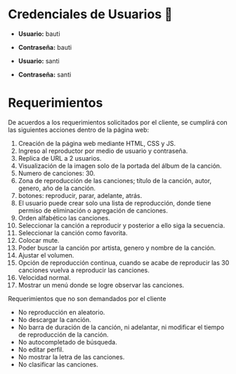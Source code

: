# Credenciales de Usuarios 🔐
- **Usuario:** bauti
- **Contraseña:** bauti

- **Usuario:** santi
- **Contraseña:** santi


# Requerimientos 
De acuerdos a los requerimientos solicitados por el cliente, se cumplirá con las siguientes acciones dentro de la página web:
1.	Creación de la página web mediante HTML, CSS y JS.
2.	Ingreso al reproductor por medio de usuario y contraseña. 
3.	Replica de URL a 2 usuarios.
4.	Visualización de la imagen solo de la portada del álbum de la canción.
5.	Numero de canciones: 30.
6.	Zona de reproducción de las canciones; título de la canción, autor, genero, año de la canción.
7.	botones: reproducir, parar, adelante, atrás.
8.	El usuario puede crear solo una lista de reproducción, donde tiene permiso de eliminación o agregación de canciones.
9.	Orden alfabético las canciones.
10.	Seleccionar la canción a reproducir y posterior a ello siga la secuencia.
11.	Seleccionar la canción como favorita.
12.	Colocar mute.
13.	Poder buscar la canción por artista, genero y nombre de la canción. 
14.	Ajustar el volumen.
15.	Opción de reproducción continua, cuando se acabe de reproducir las 30 canciones vuelva a reproducir las canciones.
16.	Velocidad normal.
17.	Mostrar un menú donde se logre observar las canciones.

Requerimientos que no son demandados por el cliente
- No reproducción en aleatorio.
- No descargar la canción.
- No barra de duración de la canción, ni adelantar, ni modificar el tiempo de reproducción de la canción.
- No autocompletado de búsqueda.
- No editar perfil.
- No mostrar la letra de las canciones.
- No clasificar las canciones.
